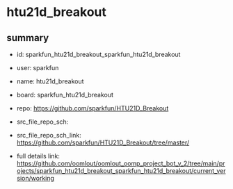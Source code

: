 # htu21d_breakout
 
## summary 
* id: sparkfun_htu21d_breakout_sparkfun_htu21d_breakout
* user: sparkfun
* name: htu21d_breakout
* board: sparkfun_htu21d_breakout
* repo: https://github.com/sparkfun/HTU21D_Breakout



* src_file_repo_sch: 
* src_file_repo_sch_link: https://github.com/sparkfun/HTU21D_Breakout/tree/master/
* full details link: https://github.com/oomlout/oomlout_oomp_project_bot_v_2/tree/main/projects/sparkfun_htu21d_breakout_sparkfun_htu21d_breakout/current_version/working  







